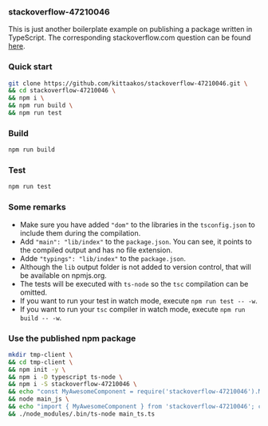 ### stackoverflow-47210046

This is just another boilerplate example on publishing a package written in TypeScript.
The corresponding stackoverflow.com question can be found [here](https://stackoverflow.com/questions/47210046/how-to-publish-a-component-written-in-typescript-consumable-as-a-global-commonj).

### Quick start
```bash
git clone https://github.com/kittaakos/stackoverflow-47210046.git \
&& cd stackoverflow-47210046 \
&& npm i \
&& npm run build \
&& npm run test
```

### Build
```bash
npm run build
```

### Test
```bash
npm run test
```

### Some remarks
 - Make sure you have added `"dom"` to the libraries in the `tsconfig.json` to include them during the compilation.
 - Add `"main": "lib/index"` to the `package.json`. You can see, it points to the compiled output and has no file extension.
 - Adde `"typings": "lib/index"` to the `package.json`.
 - Although the `lib` output folder is not added to version control, that will be available on npmjs.org.
 - The tests will be executed with `ts-node` so the `tsc` compilation can be omitted.
 - If you want to run your test in watch mode, execute `npm run test -- -w`.
 - If you want to run your `tsc` compiler in watch mode, execute `npm run build -- -w`.

### Use the published npm  package
```bash
mkdir tmp-client \
&& cd tmp-client \
&& npm init -y \
&& npm i -D typescript ts-node \
&& npm i -S stackoverflow-47210046 \
&& echo "const MyAwesomeComponent = require('stackoverflow-47210046').MyAwesomeComponent; console.log(new MyAwesomeComponent().render());" > main_js.js \
&& node main_js \
&& echo "import { MyAwesomeComponent } from 'stackoverflow-47210046'; console.log(new MyAwesomeComponent().render());" > main_ts.ts \
&& ./node_modules/.bin/ts-node main_ts.ts
```